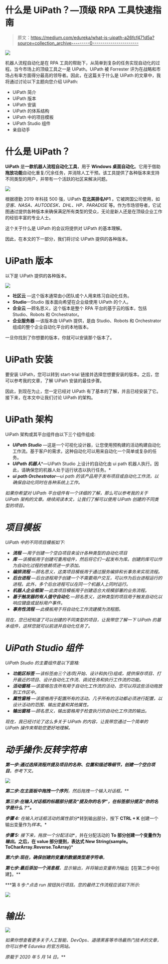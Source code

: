 # 什么是 UiPath？—顶级 RPA 工具快速指南

> 原文：<https://medium.com/edureka/what-is-uipath-a26fcf471d5a?source=collection_archive---------0----------------------->

![](img/1062a884e954b434c8a79f54b1878e73.png)

机器人流程自动化是在 RPA 工具的帮助下，从简单到复杂的任务实现自动化的过程。当今市场上的顶级工具之一是 UiPath。UiPath 被 Forrester 评为在战略和市场占有率方面得分最高的领导者。因此，在这篇关于什么是 UiPath 的文章中，我将通过讨论以下主题向您介绍 UiPath:

*   UiPath 简介
*   UiPath 版本
*   UiPath 安装
*   UiPath 的体系结构
*   UiPath 中的项目模板
*   UiPath Studio 组件
*   亲自动手

# 什么是 UiPath？

**UiPath** 是**一款机器人流程自动化工具**，用于 **Windows 桌面自动化**。它用于借助**拖放功能**自动化重复/冗余任务，并消除人工干预。该工具提供了各种版本来支持不同类型的用户，并带有一个活跃的社区来解决问题。

![](img/6bda8aed4af8732ee052fdd9036453c0.png)

根据德勤 2019 年科技 500 强，UiPath **在北美排名№1** 。它被跨国公司使用，如*空客、NASA、AUTODESK、DHL、HP、PARADISE* 等。作为市场领导者，它试图通过提供各种版本来确保满足所有类型的受众，无论是新人还是在顶级企业工作的经验丰富的专业人士。

这个关于什么是 UiPath 的会议将提供对 UiPath 的基本理解。

因此，在本文的下一部分，我们将讨论 UiPath 提供的各种版本。

# UiPath 版本

以下是 UiPath 提供的各种版本。

![](img/c406cb24a87d3692aaa886cb334b00eb.png)

*   **社区云** —这个版本通常由小团队或个人用来练习自动化任务。
*   **Studio**—Studio 版本面向希望在企业级使用 UiPath 的个人。
*   **企业云** —顾名思义，这个版本是整个 RPA 平台的基于云的版本，包括 Studio、Robots 和 Orchestrator。
*   **企业服务器** —该版本由 UiPath 提供，是由 Studio、Robots 和 Orchestrator 组成的整个企业自动化平台的本地版本。

一旦你找到了你想要的版本，你就可以安装那个版本了。

# UiPath 安装

要安装 UiPath，您可以转到 start-trial 链接并选择您想要安装的版本。之后，您可以参考我的文章，了解 UiPath 安装的最佳步骤。

因此，到现在为止，您一定已经对 UiPath 有了基本的了解，并且已经安装了它。接下来，在本文中让我们讨论 UiPath 的架构。

# UiPath 架构

UiPath 架构或其平台组件由以下三个组件组成:

*   ***UiPath Studio*** —这是一个可视化设计器，让您使用预构建的活动构建自动化工作流。基于客户的需求，这种自动化可以用来自动化一个简单或复杂的任务。
*   ***UiPath 机器人****—UiPath Studio 上设计的自动化由 ui path 机器人执行。因此，请确保您的机器人处于运行状态以执行任务。*
*   ****ui path Orchestrator***—ui path 的该产品用于发布项目或自动化工作流，以确保自动化同时在各种系统上工作。*

*如果你希望对 UiPath 平台组件有一个详细的了解，那么可以参考我的关于 UiPath 架构的文章。继续阅读本文，让我们了解可以使用 UiPath 创建的不同类型的项目。*

# *项目模板*

*UiPath 中的不同项目模板如下:*

*   ****流程*** —用于创建一个空白项目来设计各种类型的自动化项目*
*   ****库*** —该模板用于创建可重用组件，然后将它们一起发布为库。创建的库可以作为自动化过程的依赖项进一步添加。*
*   ****编排流程*** —顾名思义，这类项目模板用于通过服务编排和长事务来实现流程。*
*   ****后台进程*** —后台进程用于创建一个不需要用户交互，可以作为后台进程运行的进程。此外，多个后台进程可以在同一个机器人上同时运行。*
*   ****机器人企业框架*** —此类项目模板用于创建适合大规模部署的业务流程。*
*   ****基于触发器的有人值守自动化*** —顾名思义，这种类型的项目用于触发自动化以响应键盘或鼠标用户事件。*
*   ****事务性流程*** —此模板用于将自动化工作流建模为流程图。*

*现在，您已经知道了可以创建的不同类型的项目，让我带您了解一下 UiPath 的基本组件，这样您就可以前进并自动化任务了。*

# *UiPath Studio 组件*

*UiPath Studio 的主要组件是以下窗格:*

*   ****功能区标签*** —该标签由三个选项(开始、设计和执行)组成，提供保存项目、打开最近的项目、设计自动化工作流、调试任务和执行工作流的功能。*
*   ****活动窗格*** —该窗格包含所有用于自动化工作流的活动，您可以将这些活动拖放到工作区中。*
*   ****属性窗格*** —该窗格用于配置所有的活动。几乎所有的活动都必须进行配置，以设计活动的范围、输出变量和其他属性。*
*   ****输出窗格*** —顾名思义，输出窗格用于检查执行的自动化工作流的输出。*

*现在，我已经讨论了这么多关于 UiPath 的内容，让我带您通过一个简单的 UiPath 操作来帮助您更好地理解。*

# *动手操作:反转字符串*

***第一步:**通过选择流程并提及项目的名称、位置和描述等细节，创建一个**空白项目**。参考下文。*

*![](img/b019a4e3a34888f7212dac976875390f.png)*

***第二步:**在主面板中拖拽一个**序列**，然后拖拽一个**输入对话框。***

***第三步:**在输入对话框的**标题部分提及“*提及你的名字*”，在标签部分提及“*你的名字是什么？*”。***

***步骤 4:** 在输入对话框活动的**属性部分**转到输出部分，按下 **CTRL + K** 创建一个输出变量作为*样本*。*

***步骤 5:** 接下来，拖放一个**分配活动**，并在分配活动的 **To 部分创建一个变量作为*输出*。之后，在 value 部分提到，表达式 New String(sample。ToCharArray.Reverse.ToArray)***

***第六步:**现在，确保创建的变量的数据类型是**字符串**。*

***第七步:**最后**添加一个消息框**，显示输出，并将输出变量称为*输出【在第二步中创建】。**

***第 8 步:**点击 run 按钮执行项目。您的最终工作流程应该如下所示:*

*![](img/e3f0c1cb9a43779d07e1cc99dd58fb4f.png)*

# *输出:*

*![](img/c6dafaa0ff6c16bc65d79d314614d06e.png)*

*如果你想查看更多关于人工智能、DevOps、道德黑客等市场最热门技术的文章，你可以参考 Edureka 的官方网站。*

**原载于 2020 年 5 月 14 日*[](https://www.edureka.co/blog/what-is-uipath/)**。***
